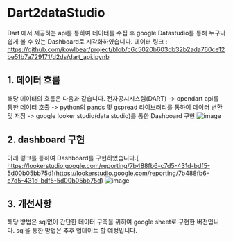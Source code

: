 # Dart2dataStudio
Dart 에서 제공하는 api를 통하여 데이터를 수집 후 google Datastudio를 통해 누구나 쉽게 볼 수 있는 Dashboard로 시각화하였습니다.
데이터 링크 : https://github.com/kowlbear/project/blob/c6c5020b603db32b2ada760ce12be51b7a729171/d2ds/dart_api.ipynb

## 1. 데이터 흐름
  해당 데이터의 흐름은 다음과 같습니다.
  전자공시시스템(DART) -> opendart api를 통한 데이터 호출 -> python의 pands 및 gspread 라이브러리를 통하여 데이터 변환 및 저장 -> google looker studio(data studio)를 통한 Dashboard 구현
  ![image](https://github.com/kowlbear/project/assets/86779997/ff0e6dff-1c47-44ef-82c4-872ddc676058)


## 2. dashboard 구현
   아래 링크를 통하여 Dashboard를 구현하였습니다.[
   https://lookerstudio.google.com/reporting/7b488fb6-c7d5-431d-bdf5-5d00b05bb75d](https://lookerstudio.google.com/reporting/7b488fb6-c7d5-431d-bdf5-5d00b05bb75d)
![image](https://github.com/kowlbear/project/assets/86779997/5d184bce-50de-44d7-813f-3b22392cc1b9)

   
## 3. 개선사항
  해당 방법은 sql없이 간단한 데이터 구축을 위하여 google sheet로 구현한 버전입니다.
  sql을 통한 방법은 추후 업데이트 할 예정입니다.
